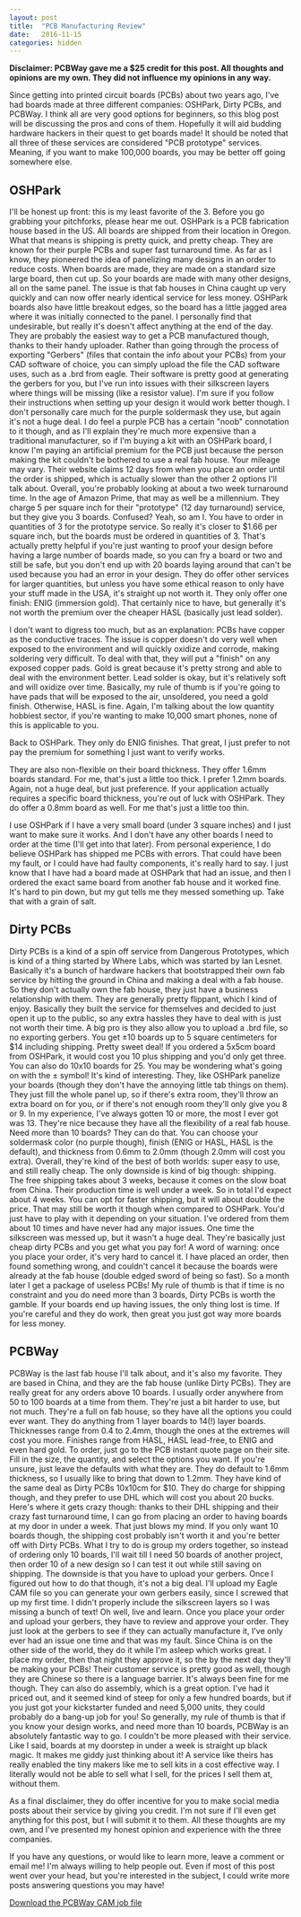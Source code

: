 ```yaml
---
layout: post
title:  "PCB Manufacturing Review"
date:   2016-11-15
categories: hidden
---
```


**Disclaimer: PCBWay gave me a $25 credit for this post. All thoughts and opinions are my own. They did not influence my opinions in any way.**

Since getting into printed circuit boards (PCBs) about two years ago, I've had boards made at three different companies: OSHPark, Dirty PCBs, and PCBWay. I think all are very good options for beginners, so this blog post will be discussing the pros and cons of them. Hopefully it will aid budding hardware hackers in their quest to get boards made! It should be noted that all three of these services are considered "PCB prototype" services. Meaning, if you want to make 100,000 boards, you may be better off going somewhere else.

## OSHPark

I'll be honest up front: this is my least favorite of the 3. Before you go grabbing your pitchforks, please hear me out. OSHPark is a PCB fabrication house based in the US. All boards are shipped from their location in Oregon. What that means is shipping is pretty quick, and pretty cheap. They are known for their purple PCBs and super fast turnaround time. As far as I know, they pioneered the idea of panelizing many designs in an order to reduce costs. When boards are made, they are made on a standard size large board, then cut up. So your boards are made with many other designs, all on the same panel. The issue is that fab houses in China caught up very quickly and can now offer nearly identical service for less money. OSHPark boards also have little breakout edges, so the board has a little jagged area where it was initially connected to the panel. I personally find that undesirable, but really it's doesn't affect anything at the end of the day. They are probably the easiest way to get a PCB manufactured though, thanks to their handy uploader. Rather than going through the process of exporting "Gerbers" (files that contain the info about your PCBs) from your CAD software of choice, you can simply upload the file the CAD software uses, such as a .brd from eagle. Their software is pretty good at generating the gerbers for you, but I've run into issues with their silkscreen layers where things will be missing (like a resistor value). I'm sure if you follow their instructions when setting up your design it would work better though. I don't personally care much for the purple soldermask they use, but again it's not a huge deal. I do feel a purple PCB has a certain "noob" connotation to it though, and as I'll explain they're much more expensive than a traditional manufacturer, so if I'm buying a kit with an OSHPark board, I know I'm paying an artificial premium for the PCB just because the person making the kit couldn't be bothered to use a real fab house. Your mileage may vary. Their website claims 12 days from when you place an order until the order is shipped, which is actually slower than the other 2 options I'll talk about. Overall, you're probably looking at about a two week turnaround time. In the age of Amazon Prime, that may as well be a millennium. They charge 5 per square inch for their "prototype" (12 day turnaround) service, but they give you 3 boards. Confused? Yeah, so am I. You have to order in quantities of 3 for the prototype service. So really it's closer to $1.66 per square inch, but the boards must be ordered in quantities of 3. That's actually pretty helpful if you're just wanting to proof your design before having a large number of boards made, so you can fry a board or two and still be safe, but you don't end up with 20 boards laying around that can't be used because you had an error in your design. They do offer other services for larger quantities, but unless you have some ethical reason to only have your stuff made in the USA, it's straight up not worth it. They only offer one finish: ENIG (immersion gold). That certainly nice to have, but generally it's not worth the premium over the cheaper HASL (basically just lead solder).

I don't want to digress too much, but as an explanation: PCBs have copper as the conductive traces. The issue is copper doesn't do very well when exposed to the environment and will quickly oxidize and corrode, making soldering very difficult. To deal with that, they will put a "finish" on any exposed copper pads. Gold is great because it's pretty strong and able to deal with the environment better. Lead solder is okay, but it's relatively soft and will oxidize over time. Basically, my rule of thumb is if you're going to have pads that will be exposed to the air, unsoldered, you need a gold finish. Otherwise, HASL is fine. Again, I'm talking about the low quantity hobbiest sector, if you're wanting to make 10,000 smart phones, none of this is applicable to you.

Back to OSHPark. They only do ENIG finishes. That great, I just prefer to not pay the premium for something I just want to verify works.

They are also non-flexible on their board thickness. They offer 1.6mm boards standard. For me, that's just a little too thick. I prefer 1.2mm boards. Again, not a huge deal, but just preference. If your application actually requires a specific board thickness, you're out of luck with OSHPark. They do offer a 0.8mm board as well. For me that's just a little too thin.

I use OSHPark if I have a very small board (under 3 square inches) and I just want to make sure it works. And I don't have any other boards I need to order at the time (I'll get into that later). From personal experience, I do believe OSHPark has shipped me PCBs with errors. That could have been my fault, or I could have had faulty components, it's really hard to say. I just know that I have had a board made at OSHPark that had an issue, and then I ordered the exact same board from another fab house and it worked fine. It's hard to pin down, but my gut tells me they messed something up. Take that with a grain of salt.

## Dirty PCBs

Dirty PCBs is a kind of a spin off service from Dangerous Prototypes, which is kind of a thing started by Where Labs, which was started by Ian Lesnet. Basically it's a bunch of hardware hackers that bootstrapped their own fab service by hitting the ground in China and making a deal with a fab house. So they don't actually own the fab house, they just have a business relationship with them. They are generally pretty flippant, which I kind of enjoy. Basically they built the service for themselves and decided to just open it up to the public, so any extra hassles they have to deal with is just not worth their time. A big pro is they also allow you to upload a .brd file, so no exporting gerbers. You get ±10 boards up to 5 square centimeters for $14 including shipping. Pretty sweet deal! If you ordered a 5x5cm board from OSHPark, it would cost you 10 plus shipping and you'd only get three. You can also do 10x10 boards for 25. You may be wondering what's going on with the ± symbol! It's kind of interesting. They, like OSHPark panelize your boards (though they don't have the annoying little tab things on them). They just fill the whole panel up, so if there's extra room, they'll throw an extra board on for you, or if there's not enough room they'll only give you 8 or 9. In my experience, I've always gotten 10 or more, the most I ever got was 13. They're nice because they have all the flexibility of a real fab house. Need more than 10 boards? They can do that. You can choose your soldermask color (no purple though), finish (ENIG or HASL, HASL is the default), and thickness from 0.6mm to 2.0mm (though 2.0mm will cost you extra). Overall, they're kind of the best of both worlds: super easy to use, and still really cheap. The only downside is kind of big though: shipping. The free shipping takes about 3 weeks, because it comes on the slow boat from China. Their production time is well under a week. So in total I'd expect about 4 weeks. You can opt for faster shipping, but it will about double the price. That may still be worth it though when compared to OSHPark. You'd just have to play with it depending on your situation. I've ordered from them about 10 times and have never had any major issues. One time the silkscreen was messed up, but it wasn't a huge deal. They're basically just cheap dirty PCBs and you get what you pay for! A word of warning: once you place your order, it's very hard to cancel it. I have placed an order, then found something wrong, and couldn't cancel it because the boards were already at the fab house (double edged sword of being so fast). So a month later I get a package of useless PCBs! My rule of thumb is that if time is no constraint and you do need more than 3 boards, Dirty PCBs is worth the gamble. If your boards end up having issues, the only thing lost is time. If you're careful and they do work, then great you just got way more boards for less money.

## PCBWay

PCBWay is the last fab house I'll talk about, and it's also my favorite. They are based in China, and they are the fab house (unlike Dirty PCBs). They are really great for any orders above 10 boards. I usually order anywhere from 50 to 100 boards at a time from them. They're just a bit harder to use, but not much. They're a full on fab house, so they have all the options you could ever want. They do anything from 1 layer boards to 14(!) layer boards. Thicknesses range from 0.4 to 2.4mm, though the ones at the extremes will cost you more. Finishes range from HASL, HASL lead-free, to ENIG and even hard gold. To order, just go to the PCB instant quote page on their site. Fill in the size, the quantity, and select the options you want. If you're unsure, just leave the defaults with what they are. They do default to 1.6mm thickness, so I usually like to bring that down to 1.2mm. They have kind of the same deal as Dirty PCBs 10x10cm for $10. They do charge for shipping though, and they prefer to use DHL which will cost you about 20 bucks. Here's where it gets crazy though: thanks to their DHL shipping and their crazy fast turnaround time, I can go from placing an order to having boards at my door in under a week. That just blows my mind. If you only want 10 boards though, the shipping cost probably isn't worth it and you're better off with Dirty PCBs. What I try to do is group my orders together, so instead of ordering only 10 boards, I'll wait till I need 50 boards of another project, then order 10 of a new design so I can test it out while still saving on shipping. The downside is that you have to upload your gerbers. Once I figured out how to do that though, it's not a big deal. I'll upload my Eagle CAM file so you can generate your own gerbers easily, since I screwed that up my first time. I didn't properly include the silkscreen layers so I was missing a bunch of text! Oh well, live and learn. Once you place your order and upload your gerbers, they have to review and approve your order. They just look at the gerbers to see if they can actually manufacture it, I've only ever had an issue one time and that was my fault. Since China is on the other side of the world, they do it while I'm asleep which works great. I place my order, then that night they approve it, so the by the next day they'll be making your PCBs! Their customer service is pretty good as well, though they are Chinese so there is a language barrier. It's always been fine for me though. They can also do assembly, which is a great option. I've had it priced out, and it seemed kind of steep for only a few hundred boards, but if you just got your kickstarter funded and need 5,000 units, they could probably do a bang-up job for you! So generally, my rule of thumb is that if you know your design works, and need more than 10 boards, PCBWay is an absolutely fantastic way to go. I couldn't be more pleased with their service. Like I said, boards at my doorstep in under a week is straight up black magic. It makes me giddy just thinking about it! A service like theirs has really enabled the tiny makers like me to sell kits in a cost effective way. I literally would not be able to sell what I sell, for the prices I sell them at, without them.

As a final disclaimer, they do offer incentive for you to make social media posts about their service by giving you credit. I'm not sure if I'll even get anything for this post, but I will submit it to them. All these thoughts are my own, and I've presented my honest opinion and experience with the three companies.

If you have any questions, or would like to learn more, leave a comment or email me! I'm always willing to help people out. Even if most of this post went over your head, but you're interested in the subject, I could write more posts answering questions you may have!

[Download the PCBWay CAM job file](http://catskull.net/public/files/pcbway.cam)
